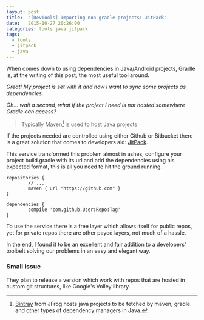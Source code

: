 ```yaml
---
layout: post
title:  "[DevTools] Importing non-gradle projects: JitPack"
date:   2015-10-27 20:26:00
categories: tools java jitpack
tags:
  - tools
  - jitpack
  - java
---
```


When comes down to using dependencies in Java/Android projects, Gradle is, at the writing of this post, the most useful tool around.

*Great! My project is set with it and now I want to sync some projects as dependencies.*

*Oh... wait a second, what if the project I need is not hosted somewhere Gradle can access?*

> Typically Maven[^1] is used to host Java projects

If the projects needed are controlled using either Github or Bitbucket there is a great solution that comes to developers aid: [JitPack](https://jitpack.io/).

This service transformed this problem almost in ashes, configure your project build.gradle with its url and add the dependencies using his expected format, this is all you need to hit the ground running.
```
repositories {
        // ...
        maven { url "https://github.com" }
}

dependencies {
        compile 'com.github.User:Repo:Tag'
}
```
To use the service there is a free layer which allows itself for public repos, yet for private repos there are other payed layers, not much of a hassle.

In the end, I found it to be an excellent and fair addition to a developers' toolbelt solving our problems in an easy and elegant way.

### Small issue

They plan to release a version which work with repos that are hosted in custom git structures, like Google's Volley library.

[^1]:[Bintray](https://bintray.com/) from JFrog hosts java projects to be fetched by maven, gradle and other types of dependency managers in Java.
